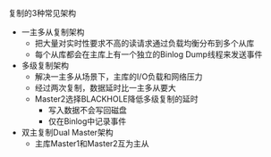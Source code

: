 复制的3种常见架构

* 一主多从复制架构
  * 把大量对实时性要求不高的读请求通过负载均衡分布到多个从库
  * 每个从库都会在主库上有一个独立的Binlog Dump线程来发送事件
* 多级复制架构
  * 解决一主多从场景下，主库的I/O负载和网络压力
  * 经过两次复制，数据延时比一主多从要大
  * Master2选择BLACKHOLE降低多级复制的延时
    * 写入数据不会写回磁盘
    * 仅在Binlog中记录事件
* 双主复制Dual Master架构
  * 主库Master1和Master2互为主从
